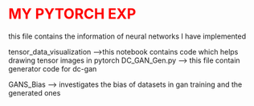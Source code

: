 <h1 style="color:red;"> MY PYTORCH EXP</h1>

this file contains the information of neural networks I have implemented

tensor_data_visualization -->this notebook contains code which helps drawing tensor images in pytorch
DC_GAN_Gen.py --> this file contain generator code for dc-gan 

GANS_Bias --> investigates the bias of datasets in gan training and the generated ones